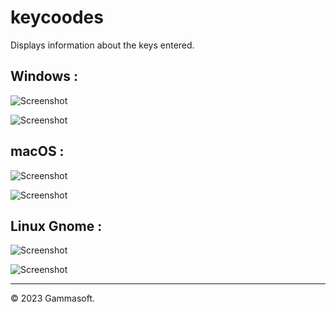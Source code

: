 # keycoodes

Displays information about the keys entered.

## Windows :

![Screenshot](../../docs/pictures/keycodes_w.png)

![Screenshot](../../docs/pictures/keycodes_wd.png)

## macOS :

![Screenshot](../../docs/pictures/keycodes_m.png)

![Screenshot](../../docs/pictures/keycodes_md.png)

## Linux Gnome :

![Screenshot](../../docs/pictures/keycodes_g.png)

![Screenshot](../../docs/pictures/keycodes_gd.png)

______________________________________________________________________________________________

© 2023 Gammasoft.
